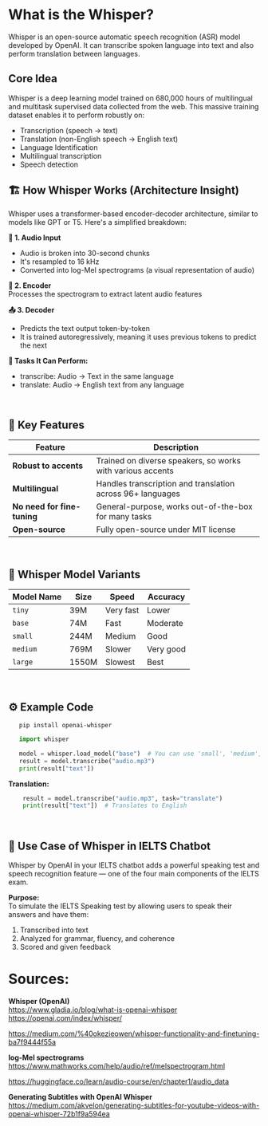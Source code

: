 # What is the Whisper?
Whisper is an open-source automatic speech recognition (ASR) model developed by OpenAI. It can transcribe spoken language into text and also perform translation between languages.

## Core Idea
Whisper is a deep learning model trained on 680,000 hours of multilingual and multitask supervised data collected from the web. This massive training dataset enables it to perform robustly on:

- Transcription (speech → text)
- Translation (non-English speech → English text)
- Language Identification
- Multilingual transcription
- Speech detection

## 🏗️ How Whisper Works (Architecture Insight)
Whisper uses a transformer-based encoder-decoder architecture, similar to models like GPT or T5. Here's a simplified breakdown:

**🧱 1. Audio Input**   
- Audio is broken into 30-second chunks
- It's resampled to 16 kHz
- Converted into log-Mel spectrograms (a visual representation of audio)

**🔁 2. Encoder**  
Processes the spectrogram to extract latent audio features
  
**📤 3. Decoder**  
- Predicts the text output token-by-token
- It is trained autoregressively, meaning it uses previous tokens to predict the next

**🔄 Tasks It Can Perform:**
- transcribe: Audio → Text in the same language
- translate: Audio → English text from any language  

<br>  

## 🔎 Key Features
| Feature                     | Description                                                |
| --------------------------- | ---------------------------------------------------------- |
| **Robust to accents**       | Trained on diverse speakers, so works with various accents |
| **Multilingual**            | Handles transcription and translation across 96+ languages |
| **No need for fine-tuning** | General-purpose, works out-of-the-box for many tasks       |
| **Open-source**             | Fully open-source under MIT license                        

<br>  

## 💬 Whisper Model Variants  
| Model Name | Size  | Speed     | Accuracy  |
| ---------- | ----- | --------- | --------- |
| `tiny`     | 39M   | Very fast | Lower     |
| `base`     | 74M   | Fast      | Moderate  |
| `small`    | 244M  | Medium    | Good      |
| `medium`   | 769M  | Slower    | Very good |
| `large`    | 1550M | Slowest   | Best      |
     
<br>  

## ⚙️ Example Code
``` 
   pip install openai-whisper
```
``` python 
   import whisper

   model = whisper.load_model("base")  # You can use 'small', 'medium', etc.
   result = model.transcribe("audio.mp3")
   print(result["text"])
```
**Translation:**  
``` python 
    result = model.transcribe("audio.mp3", task="translate")
    print(result["text"])  # Translates to English
```

<br>  

## 🎯 Use Case of Whisper in IELTS Chatbot
Whisper by OpenAI in your IELTS chatbot adds a powerful speaking test and speech recognition feature — one of the four main components of the IELTS exam.    

**Purpose:**   
To simulate the IELTS Speaking test by allowing users to speak their answers and have them:

1. Transcribed into text
2. Analyzed for grammar, fluency, and coherence
3. Scored and given feedback

# Sources:
**Whisper (OpenAI)**  
https://www.gladia.io/blog/what-is-openai-whisper
https://openai.com/index/whisper/  

https://medium.com/%40okezieowen/whisper-functionality-and-finetuning-ba7f9444f55a

**log-Mel spectrograms**  
https://www.mathworks.com/help/audio/ref/melspectrogram.html

https://huggingface.co/learn/audio-course/en/chapter1/audio_data

**Generating Subtitles with OpenAI Whisper**  
https://medium.com/akvelon/generating-subtitles-for-youtube-videos-with-openai-whisper-72b1f9a594ea



